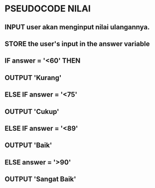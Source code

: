 # PSEUDOCODE NILAI
## INPUT user akan menginput nilai ulangannya.
## STORE the user's input in the answer variable
## IF answer = '<60' THEN
## OUTPUT 'Kurang'
## ELSE IF answer = '<75'
## OUTPUT 'Cukup'
## ELSE IF answer = '<89'
## OUTPUT 'Baik'
## ELSE answer = '>90'
## OUTPUT 'Sangat Baik'